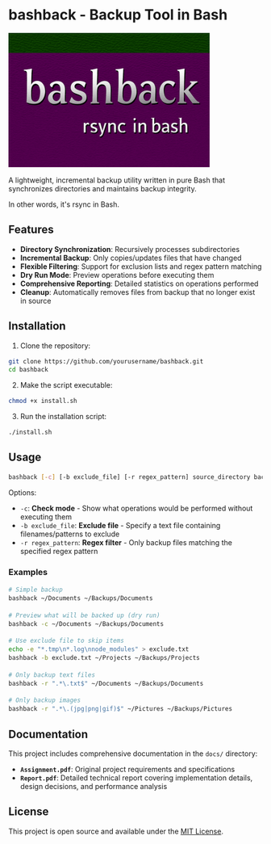 # bashback - Backup Tool in Bash

![logo](bashback.png)

A lightweight, incremental backup utility written in pure Bash that synchronizes directories and maintains backup integrity.

In other words, it's rsync in Bash.

## Features

- **Directory Synchronization**: Recursively processes subdirectories
- **Incremental Backup**: Only copies/updates files that have changed
- **Flexible Filtering**: Support for exclusion lists and regex pattern matching
- **Dry Run Mode**: Preview operations before executing them
- **Comprehensive Reporting**: Detailed statistics on operations performed
- **Cleanup**: Automatically removes files from backup that no longer exist in source

## Installation

1. Clone the repository:
```bash
git clone https://github.com/yourusername/bashback.git
cd bashback
```
2. Make the script executable:
```bash
chmod +x install.sh
```
3. Run the installation script:
```bash
./install.sh
```

## Usage
```bash
bashback [-c] [-b exclude_file] [-r regex_pattern] source_directory backup_directory
```
Options:
- `-c`: **Check mode** - Show what operations would be performed without executing them
- `-b exclude_file`: **Exclude file** - Specify a text file containing filenames/patterns to exclude
- `-r regex_pattern`: **Regex filter** - Only backup files matching the specified regex pattern

### Examples
```bash
# Simple backup
bashback ~/Documents ~/Backups/Documents

# Preview what will be backed up (dry run)
bashback -c ~/Documents ~/Backups/Documents

# Use exclude file to skip items
echo -e "*.tmp\n*.log\nnode_modules" > exclude.txt
bashback -b exclude.txt ~/Projects ~/Backups/Projects

# Only backup text files
bashback -r ".*\.txt$" ~/Documents ~/Backups/Documents

# Only backup images
bashback -r ".*\.(jpg|png|gif)$" ~/Pictures ~/Backups/Pictures
```

## Documentation

This project includes comprehensive documentation in the `docs/` directory:

- **`Assignment.pdf`**: Original project requirements and specifications
- **`Report.pdf`**: Detailed technical report covering implementation details, design decisions, and performance analysis

## License

This project is open source and available under the [MIT License](LICENSE).
